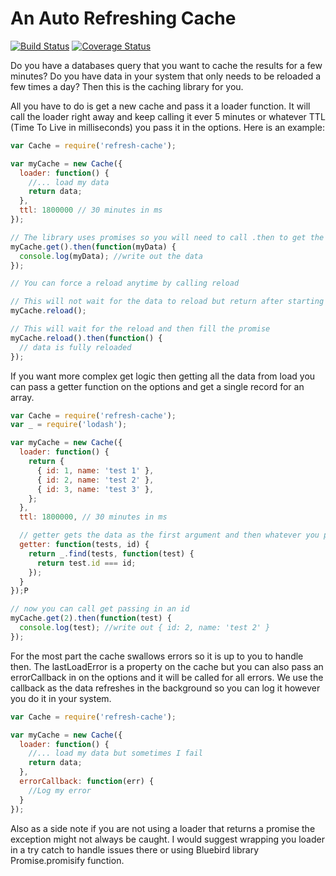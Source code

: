 # An Auto Refreshing Cache

[![Build Status](https://travis-ci.org/jtwebman/refresh-cache.svg?branch=master)](https://travis-ci.org/jtwebman/refresh-cache) [![Coverage Status](https://coveralls.io/repos/jtwebman/refresh-cache/badge.svg?branch=master&service=github)](https://coveralls.io/github/jtwebman/refresh-cache?branch=master)

Do you have a databases query that you want to cache the results for a few
minutes? Do you have data in your system that only needs to be reloaded a few
times a day? Then this is the caching library for you.

All you have to do is get a new cache and pass it a loader function. It will
call the loader right away and keep calling it ever 5 minutes or whatever TTL
(Time To Live in milliseconds) you pass it in the options. Here is an example:

```Javascript
var Cache = require('refresh-cache');

var myCache = new Cache({
  loader: function() {
    //... load my data
    return data;
  },
  ttl: 1800000 // 30 minutes in ms
});

// The library uses promises so you will need to call .then to get the data
myCache.get().then(function(myData) {
  console.log(myData); //write out the data
});

// You can force a reload anytime by calling reload

// This will not wait for the data to reload but return after starting it
myCache.reload();

// This will wait for the reload and then fill the promise
myCache.reload().then(function() {
  // data is fully reloaded
});

```

If you want more complex get logic then getting all the data from load you can
pass a getter function on the options and get a single record for an array.

```Javascript
var Cache = require('refresh-cache');
var _ = require('lodash');

var myCache = new Cache({
  loader: function() {
    return {
      { id: 1, name: 'test 1' },
      { id: 2, name: 'test 2' },
      { id: 3, name: 'test 3' },
    };
  },
  ttl: 1800000, // 30 minutes in ms

  // getter gets the data as the first argument and then whatever you pass to get
  getter: function(tests, id) {
    return _.find(tests, function(test) {
      return test.id === id;
    });
  }
});P

// now you can call get passing in an id
myCache.get(2).then(function(test) {
  console.log(test); //write out { id: 2, name: 'test 2' }
});

```

For the most part the cache swallows errors so it is up to you to handle then.
The lastLoadError is a property on the cache but you can also pass an
errorCallback in on the options and it will be called for all errors. We use
the callback as the data refreshes in the background so you can log it however
you do it in your system.

```Javascript
var Cache = require('refresh-cache');

var myCache = new Cache({
  loader: function() {
    //... load my data but sometimes I fail
    return data;
  },
  errorCallback: function(err) {
    //Log my error
  }
});
```
Also as a side note if you are not using a loader that returns a promise the
exception might not always be caught. I would suggest wrapping you loader in
a try catch to handle issues there or using Bluebird library
Promise.promisify function.
